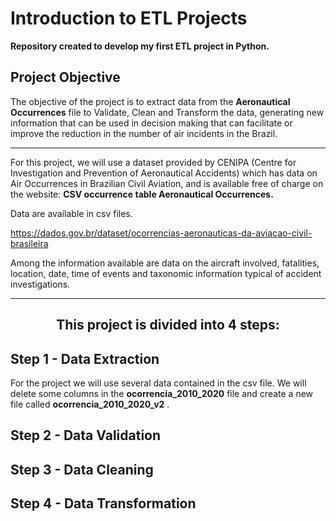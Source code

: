 # Introduction to ETL Projects

 **Repository created to develop my first ETL project in Python.**


## Project Objective

The objective of the project is to extract data from the **Aeronautical Occurrences** file to Validate, Clean and Transform the data, generating new information that can be used in decision making that can facilitate or improve the reduction in the number of air incidents in the Brazil.

----------------------------------------

For this project, we will use a dataset provided by CENIPA (Centre for Investigation and Prevention of Aeronautical Accidents) which has data on Air Occurrences in Brazilian Civil Aviation, and is available free of charge on the website:
**CSV occurrence table
Aeronautical Occurrences.**

Data are available in csv files.

 https://dados.gov.br/dataset/ocorrencias-aeronauticas-da-aviacao-civil-brasileira

Among the information available are data on the aircraft involved, fatalities, location, date, time of events and taxonomic information typical of accident investigations.

--------------------------------

## <center>This project is divided into 4 steps:</center>

## Step 1 - Data Extraction

For the project we will use several data contained in the csv file. We will delete some columns in the **ocorrencia_2010_2020** file and create a new file called **ocorrencia_2010_2020_v2** .

## Step 2 - Data Validation

## Step 3 - Data Cleaning

## Step 4 - Data Transformation



